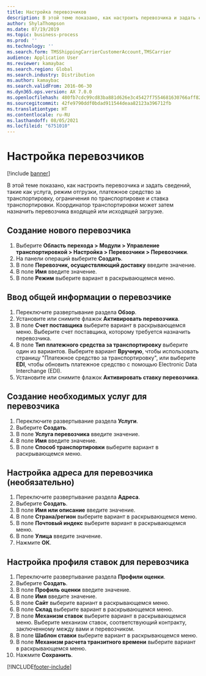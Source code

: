 ```yaml
---
title: Настройка перевозчиков
description: В этой теме показано, как настроить перевозчика и задать сведений, такие как услуга, режим отгрузки, платежное средство за транспортировку, ограничения по транспортировке и ставка транспортировки.
author: ShylaThompson
ms.date: 07/19/2019
ms.topic: business-process
ms.prod: ''
ms.technology: ''
ms.search.form: TMSShippingCarrierCustomerAccount,TMSCarrier
audience: Application User
ms.reviewer: kamaybac
ms.search.region: Global
ms.search.industry: Distribution
ms.author: kamaybac
ms.search.validFrom: 2016-06-30
ms.dyn365.ops.version: AX 7.0.0
ms.openlocfilehash: 480fb7cdc99cd83ba881d626e3c45427f7554681630766aff82457ac11a9eb0b
ms.sourcegitcommit: 42fe9790ddf0bdad911544deaa82123a396712fb
ms.translationtype: HT
ms.contentlocale: ru-RU
ms.lasthandoff: 08/05/2021
ms.locfileid: "6751010"
---
```

# <a name="set-up-shipping-carriers"></a>Настройка перевозчиков

[!include [banner](../../includes/banner.md)]

В этой теме показано, как настроить перевозчика и задать сведений, такие как услуга, режим отгрузки, платежное средство за транспортировку, ограничения по транспортировке и ставка транспортировки. Координатор транспортировки может затем назначить перевозчика входящей или исходящей загрузке.


## <a name="create-a-new-shipping-carrier"></a>Создание нового перевозчика
1. Выберите **Область перехода > Модули > Управление транспортировкой > Настройка > Перевозчики > Перевозчики**.
2. На панели операций выберите **Создать**.
3. В поле **Перевозчик, осуществляющий доставку** введите значение.
4. В поле **Имя** введите значение.
5. В поле **Режим** выберите вариант в раскрывающемся меню.

## <a name="fill-in-the-general-information-for-the-shipping-carrier"></a>Ввод общей информации о перевозчике
1. Переключите развертывание раздела **Обзор**.
2. Установите или снимите флажок **Активировать перевозчика**.
3. В поле **Счет поставщика** выберите вариант в раскрывающемся меню. Выберите счет поставщика, которому требуется назначить перевозчика.  
4. В поле **Тип платежного средства за транспортировку** выберите один из вариантов. Выберите вариант **Вручную**, чтобы использовать страницу "Платежное средство за транспортировку", или выберите **EDI**, чтобы обновить платежное средство с помощью Electronic Data Interchange (EDI).  
5. Установите или снимите флажок **Активировать ставку перевозчика**.

## <a name="create-the-necessary-services-for-the-shipping-carrier"></a>Создание необходимых услуг для перевозчика
1. Переключите развертывание раздела **Услуги**.
2. Выберите **Создать**.
3. В поле **Услуга перевозчика** введите значение.
4. В поле **Имя** введите значение.
5. В поле **Способ транспортировки** выберите вариант в раскрывающемся меню.

## <a name="set-up-the-address-for-the-carrier-optional"></a>Настройка адреса для перевозчика (необязательно)
1. Переключите развертывание раздела **Адреса**.
2. Выберите **Создать**.
3. В поле **Имя или описание** введите значение.
4. В поле **Страна/регион** выберите вариант в раскрывающемся меню.
5. В поле **Почтовый индекс** выберите вариант в раскрывающемся меню.
6. В поле **Улица** введите значение.
7. Нажмите **ОК**.

## <a name="set-up-the-rating-profile-for-the-shipping-carrier"></a>Настройка профиля ставок для перевозчика
1. Переключите развертывание раздела **Профили оценки**.
2. Выберите **Создать**.
3. В поле **Профиль оценки** введите значение.
4. В поле **Имя** введите значение.
5. В поле **Сайт** выберите вариант в раскрывающемся меню.
6. В поле **Склад** выберите вариант в раскрывающемся меню.
7. В поле **Механизм ставок** выберите вариант в раскрывающемся меню. Выберите механизм ставок, соответствующий контракту, заключенному между вами и перевозчиком.  
8. В поле **Шаблон ставки** выберите вариант в раскрывающемся меню.
9. В поле **Механизм расчета транзитного времени** выберите вариант в раскрывающемся меню.
10. Нажмите **Сохранить**.



[!INCLUDE[footer-include](../../../includes/footer-banner.md)]